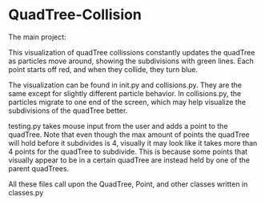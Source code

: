 # QuadTree-Collision

The main project:

This visualization of quadTree collissions constantly updates the quadTree as particles move around, showing the subdivisions with green lines. Each point starts off red, and when they collide, they turn blue.

The visualization can be found in init.py and collisions.py. They are the same except for slightly different particle behavior. In collisions.py, the particles migrate to one end of the screen, which may help visualize the subdivisions of the quadTree better.

testing.py takes mouse input from the user and adds a point to the quadTree. Note that even though the max amount of points the quadTree will hold before it subdivides is 4, visually it may look like it takes more than 4 points for the quadTree to subdivide. This is because some points that visually appear to be in a certain quadTree are instead held by one of the parent quadTrees.

All these files call upon the QuadTree, Point, and other classes written in classes.py

